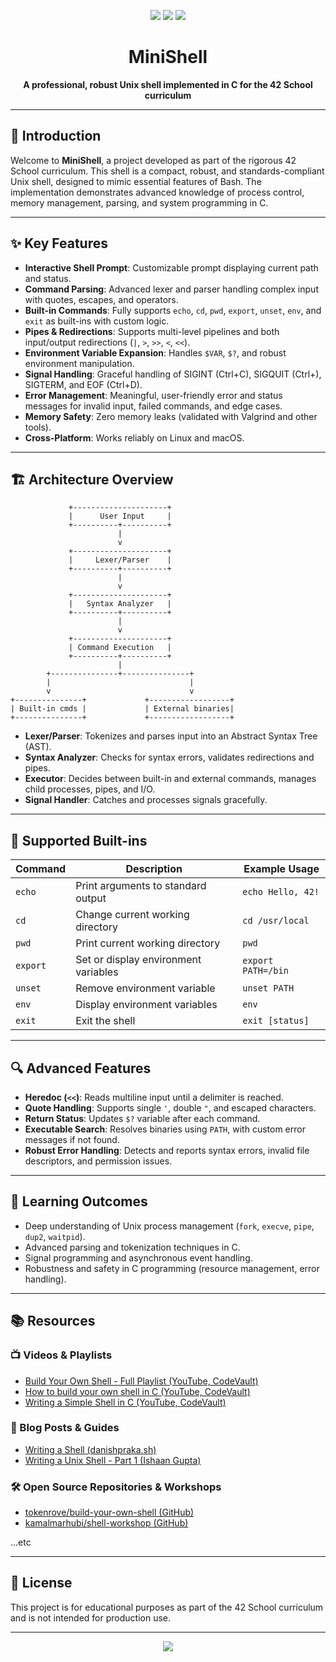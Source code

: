 <p align="center"> 
<img src="https://img.shields.io/badge/-000000?style=for-the-badge&logo=42&logoColor=white)](https://42.fr))"> 
<img src="https://img.shields.io/badge/1337-000000?style=for-the-badge&logo=1337&logoColor=white)](https://1337.ma))">  
<img src="https://img.shields.io/badge/Language-C-blue?style=for-the-badge&logo=c)">
</p>

<h1 align="center">MiniShell</h1>
<p align="center">
  <b>A professional, robust Unix shell implemented in C for the 42 School curriculum</b>
</p>

---

## 🚀 Introduction

Welcome to **MiniShell**, a project developed as part of the rigorous 42 School curriculum. This shell is a compact, robust, and standards-compliant Unix shell, designed to mimic essential features of Bash. The implementation demonstrates advanced knowledge of process control, memory management, parsing, and system programming in C.

---

## ✨ Key Features

- **Interactive Shell Prompt**: Customizable prompt displaying current path and status.
- **Command Parsing**: Advanced lexer and parser handling complex input with quotes, escapes, and operators.
- **Built-in Commands**: Fully supports `echo`, `cd`, `pwd`, `export`, `unset`, `env`, and `exit` as built-ins with custom logic.
- **Pipes & Redirections**: Supports multi-level pipelines and both input/output redirections (`|`, `>`, `>>`, `<`, `<<`).
- **Environment Variable Expansion**: Handles `$VAR`, `$?`, and robust environment manipulation.
- **Signal Handling**: Graceful handling of SIGINT (Ctrl+C), SIGQUIT (Ctrl+\), SIGTERM, and EOF (Ctrl+D).
- **Error Management**: Meaningful, user-friendly error and status messages for invalid input, failed commands, and edge cases.
- **Memory Safety**: Zero memory leaks (validated with Valgrind and other tools).
- **Cross-Platform**: Works reliably on Linux and macOS.

---

## 🏗️ Architecture Overview

```
             +---------------------+
             |      User Input     |
             +----------+----------+
                        |
                        v
             +---------------------+
             |     Lexer/Parser    |
             +----------+----------+
                        |
                        v
             +---------------------+
             |   Syntax Analyzer   |
             +----------+----------+
                        |
                        v
             +---------------------+
             | Command Execution   |
             +----------+----------+
                        |
        +---------------+---------------+
        |                               |
        v                               v
+---------------+             +------------------+
| Built-in cmds |             | External binaries|
+---------------+             +------------------+
```

- **Lexer/Parser**: Tokenizes and parses input into an Abstract Syntax Tree (AST).
- **Syntax Analyzer**: Checks for syntax errors, validates redirections and pipes.
- **Executor**: Decides between built-in and external commands, manages child processes, pipes, and I/O.
- **Signal Handler**: Catches and processes signals gracefully.

---

## 📜 Supported Built-ins

| Command   | Description                                       | Example Usage                      |
|-----------|---------------------------------------------------|------------------------------------|
| `echo`    | Print arguments to standard output                | `echo Hello, 42!`                  |
| `cd`      | Change current working directory                  | `cd /usr/local`                    |
| `pwd`     | Print current working directory                   | `pwd`                              |
| `export`  | Set or display environment variables              | `export PATH=/bin`                 |
| `unset`   | Remove environment variable                       | `unset PATH`                       |
| `env`     | Display environment variables                     | `env`                              |
| `exit`    | Exit the shell                                    | `exit [status]`                    |

---

## 🔍 Advanced Features

- **Heredoc (`<<`)**: Reads multiline input until a delimiter is reached.
- **Quote Handling**: Supports single `'`, double `"`, and escaped characters.
- **Return Status**: Updates `$?` variable after each command.
- **Executable Search**: Resolves binaries using `PATH`, with custom error messages if not found.
- **Robust Error Handling**: Detects and reports syntax errors, invalid file descriptors, and permission issues.

---

## 🧠 Learning Outcomes

- Deep understanding of Unix process management (`fork`, `execve`, `pipe`, `dup2`, `waitpid`).
- Advanced parsing and tokenization techniques in C.
- Signal programming and asynchronous event handling.
- Robustness and safety in C programming (resource management, error handling).

---

## 📚 Resources

### 📺 Videos & Playlists

- [Build Your Own Shell - Full Playlist (YouTube, CodeVault)](https://www.youtube.com/playlist?list=PLfqABt5AS4FkW5mOn2Tn9ZZLLDwA3kZUY)
- [How to build your own shell in C (YouTube, CodeVault)](https://www.youtube.com/watch?v=BI3K-ME3L74)
- [Writing a Simple Shell in C (YouTube, CodeVault)](https://www.youtube.com/watch?v=yTR00r8vBH8)

### 📝 Blog Posts & Guides

- [Writing a Shell (danishpraka.sh)](https://danishpraka.sh/posts/write-a-shell/)
- [Writing a Unix Shell - Part 1 (Ishaan Gupta)](https://igupta.in/blog/writing-a-unix-shell-part-1/)

### 🛠️ Open Source Repositories & Workshops

- [tokenrove/build-your-own-shell (GitHub)](https://github.com/tokenrove/build-your-own-shell)
- [kamalmarhubi/shell-workshop (GitHub)](https://github.com/kamalmarhubi/shell-workshop)

...etc

---

## 📄 License

This project is for educational purposes as part of the 42 School curriculum and is not intended for production use.

---

<p align="center">
  <img src="https://img.shields.io/badge/42-Network-000000?style=flat-square&logo=42&logoColor=white">
</p>
